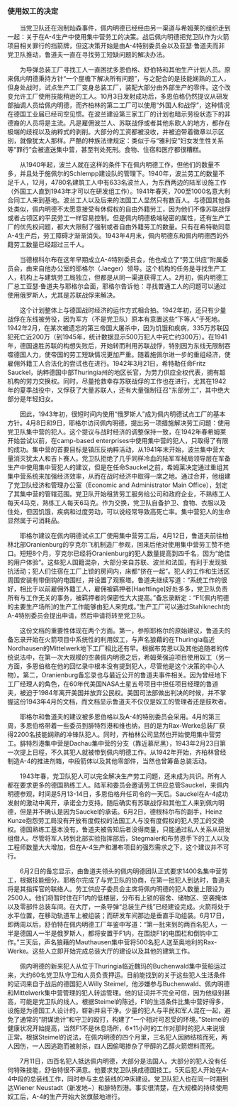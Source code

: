 ### 使用奴工的决定

　　当党卫队还在泡制灿森事件，佩内明德已经经由另一渠道与希姆莱的组织走到一起：关于在A-4生产中使用集中营劳工的决策。战后佩内明德把党卫队作为火箭项目相关罪行的挡箭牌，但这决策开始是由A-4特别委员会以及亚瑟·鲁道夫而非党卫队推动，鲁道夫一直在寻找劳工短缺问题的解决办法。

　　为导弹总装工厂寻找工人一直困扰多恩伯格、舒伯特和其他生产计划人员。原来佩内明德秉持方针“一个屋檐下解决所有问题”，与之配合的是技能娴熟的工人，但身处战时，试点生产工厂变身总装工厂，装配大部分由外部生产的零件。这个改变允许工厂使用技能稍逊的工人。10月3日发射成功后，多恩伯格仍然提议从研发部抽调人员给佩内明德，而齐柏林的第二工厂可以使用“外国人和战俘”，这种情况在德国工业届已经司空见惯。在波兰建设第三家工厂的计划也暗示劳役状态下的非德裔的人员将是主流。凡是雇佣波兰人、苏联战俘或者其他东欧人的地方，都存在极端的歧视以及纳粹式的剥削。大部分的工资都被没收，并被迫带着徽章以示区别，就像犹太人那样。严酷的种族法律规定：类似于与“雅利安”妇女发生性关系等“罪行”会被遣送集中营，甚至判处死刑。食物、住宿和医疗都很糟糕。

　　从1940年起，波兰人就在这样的条件下在佩内明德工作，但他们的数量不多，并且处于施佩尔的Schlempp建设队的管理下。1940年，波兰劳工的数量不足千人，12月，4780名建筑工人中有633名波兰人，为东西两边的陆军设施工作（外国工人直到1943年才可以在研发组工作）。1941年春天，700至1000名意大利合同工人来到基地。波兰工人以及后来的法国工人显然只有数百人。与德国其他各处类似，佩内明德不太愿意接受有休假权的自由外籍劳工，因为他们不像苏联战俘或者占领区的平民劳工一样容易控制。但是佩内明德极端秘密的属性，还有生产工厂的优先权问题，都大大限制了强制或者自由外籍劳工的数量。只有在希特勒同意A-4生产后，劳工障碍才渐渐消失。1943年4月末，佩内明德东和佩内明德西的外籍劳工数量已经超过三千人。

　　当德根科尔布在这年早期成立A-4特别委员会，他也成立了“劳工供应”附属委员会，由来自他办公室的耶格尔（Jaeger）领导。这个机构的任务是寻找生产工人，机构上与建筑劳工局独立，但都是从同一渠道获得工人。2月初，佩内明德工厂总工亚瑟·鲁道夫与耶格尔会面，耶格尔告诉他：寻找普通工人的问题可以通过使用俄罗斯人，尤其是苏联战俘来解决。

　　这个计划整体上与德国战时经济的运作方式相合拍。1942年初，还只有少量战俘在东线被劳役，因为军方（不是党卫队）原本有意置这些“下等人”于死地。1942年2月，在某次被遗忘的第三帝国大屠杀中，因为饥饿和疾病，335万苏联囚犯死亡近200万（到1945年，统计数据显示500万犯人中死亡约300万）。在1941年，德国速胜苏联的构想失败后，开始转而利用苏联战俘，特别因为东线无限制吞噬德国人力，使帝国的劳工短缺情况更加严重。随着施佩尔进一步的重组经济，使雇佣外籍工人合法化的尝试也在进行。1942年3月21日，希特勒任命Fritz Sauckel，纳粹德国中部Thuringia州的地区长官，为劳力供应全权代表，拥有超机构的劳力交换权。同时，尽量抢救幸存苏联战俘的工作也在进行，尤其在1942年的夏季战役中，又俘获了大量苏联人，还有大量强制征召“东部劳工”，其中绝大部分是年轻妇女。

　　因此，1943年初，很短时间内使用“俄罗斯人”成为佩内明德试点工厂的基本方针。4月8日和9日，耶格尔访问佩内明德，提出另一项措施解决劳工问题：使用党卫队集中营的犯人。这个提议与战时经济的调整保持一致，在1942年春希姆莱开始尝试以前，在camp-based enterprises中使用集中营的犯人，只取得了有限的成功。集中营的首要目标是镇压反纳粹活动，从1941年末开始，波兰集中营大量消灭犹太人和吉卜赛人。党卫队拒绝了几乎同样冷血的陆军军械局领导层在军备生产中使用集中营犯人的建议，但是在任命Sauckel之前，希姆莱决定通过重组其集中营系统来加强经济效率，从而在战时经济中取得一席之地。通过合并，他组建了党卫队经济和管理办公室（Economic and Administrator Main Office），划定了其集中营的管辖范围。党卫队开始租赁劳工服务给公司和政府企业，不熟练工人每天4马克，熟练工人每天6马克。作为交换，党卫队自备护卫、食物、衣服以及住处，但因饥饿，疾病和过度劳动，可以说经常导致高死亡率。集中营犯人的生命显然属于可消耗品。

　　耶格尔建议在佩内明德试点工厂使用集中营劳工后，4月12日，鲁道夫前往柏林北部Oranienburg的亨克尔飞机制造厂参观，回来后他对使用集中营劳工赞不绝口。短短8个月，亨克尔已经将Oranienburg的犯人数量提高到四千名，因为“绝佳的用户体验”。这些犯人国籍混杂，大部分来自苏联、波兰和法国，有利于发现抵抗活动；犯人们住宿在工厂上锁的房间内，床都“挤在一起”。犯人的工作和生活区周围安装有带倒钩的电围栏，并设置了观察塔。鲁道夫继续写道：“系统工作的很好，相比于以前雇佣外籍工人，雇佣被羁押者[Haeftlinge]好处多多，党卫队负责所有与工作无关的事务，被羁押者的保密性大大提高。”备忘录断定：“F1[佩内明德的主要生产场所]的生产工作能够由犯人来完成。”生产工厂可以通过Stahlknecht向A-4特别委员会提出申请，然后申请将转至党卫队。

　　这份文档的重要性体现在两个方面。第一，参照耶格尔的原始建议，鲁道夫的备忘录开始在火箭项目中系统性的利用奴工，与声名狼藉的在Thuringia临近Nordhausen的Mittelwerk地下工厂相比还有早。根据布劳恩以及其他追随者的传统说法中，在第一次大规模的空袭佩内明德之后，希姆莱强迫项目使用奴工（另一方面，多恩伯格在他的回忆录中根本没有提到犯人，尽管他是这个决策的中心人物）。第二，Oranienburg备忘录也与最近公开的鲁道夫事件相关。因为曾经地下工厂经理人的角色，在60年代美国NASA土星五号项目中担任项目经理的鲁道夫，被迫于1984年离开美国并放弃公民权。美国司法部做出判决的时候，并不掌握这份1943年4月的文档，而文档显示鲁道夫不仅仅是奴工的管理者还是鼓吹者。

　　耶格尔和鲁道夫的建议被多恩伯格以及A-4的特别委员会采用。4月的第三周，多恩伯格带着一些委员到腓特烈港和维也纳，目的是为Rax-Werke总装厂获得2200名技能娴熟的冲锋队犯人。同时，齐柏林公司显然也开始使用集中营劳工。腓特烈港集中营是Dachau集中营的分支（靠近慕尼黑），1943年2月23日第一次提上日程，不久其犯人就被带到佩内明德工作。从1942年开始，齐柏林曾经制造A-4的推进剂箱，中段箭体以及其他零部件，当然也曾筹备总装活动。

　　1943年春，党卫队犯人可以完全解决生产劳工问题，还未成为共识。所有人都在要求更多的德国熟练工人。陆军和委员会邀请劳工供应总管Sauckel，来佩内明德参观，时间是5月13-14日，多恩伯格升任司令的一天后。Sauckel在A-4成功发射的激动中离开，承诺全力支持。随后确实有苏联战俘和其他工人来到佩内明德，但是并不确认是因为Sauckel的承诺。6月2日，德根科尔布的副手，Heinz Kunze抱怨劳工局没有开放有度假权的法国工人与没有度假权的犯人劳工的交换权。德国熟练工基本没有，鲁道夫被告知后者没得商量，只能通过私人关系从研发组借人。尽管将军人转到北部实验指挥部后，Stegmaier和布劳恩手下的工人以及工程师数量大大增加，但在A-4生产和瀑布项目的强烈需求之下，这个建议并不可行。

　　6月2日的备忘显示，由鲁道夫领头的佩内明德团队正式要求1400名集中营劳工，根据技能细分。耶格尔完成了与党卫队的协商，在第一批犯人到达时，鲁道夫将是其指挥官的联络人。劳工供应子委员会主席将佩内明德的犯人数量上限设为2500人。他们将暂时住在F1内的低楼层，分布有上锁的宿舍、储物区、空袭掩体以及零部件总装车间。在大厅，一条导弹“总装生产线”已经建设完成。火箭将处于水平位置，在移动轨道车上被组装；而研发车间那边是垂直手动组装。6月17日，即两周以后，舒伯特在佩内明德工厂年鉴中写道：“第一批来到的两百名犯人，一半是德国人一半是俄罗斯人，都将安置于F1内，在围绕F1的电围栏和倒钩中工作。”三天后，声名狼藉的Mauthausen集中营将500名犯人送至奥地利的Rax-Werke。这些人立即开始完成总装大厅的建设以及其他的建筑工作。

　　佩内明德的新来犯人从位于Thuringia临近魏玛的Buchenwald集中营船运过来，大约60名党卫队守卫和人员负责押运。目前能找到的关于这些犯人生活条件的证词来自于战后的德国犯人Willy Steimel，他涉嫌参与Buchenwald、佩内明德和Mittelwerk集中营管理的犯人转运管理。他的证词并不完全可信，因为他级别甚高，可能是党卫队的线人。根据Steimel的陈述，F1的生活条件比集中营好得多，设施是为德国工人设计的，崭新并且干净。少量的犯人与平民和军人混在一起，避免了通常的“阴谋诡计”和守卫的殴打，构建了“一个相对可忍受的环境。”Steimel的健康状况开始提高，当然F1不是休息场所，6*11小时的工作对那时的犯人来说很正常。根据Steimel的说法，在佩内明德的四个月里，三名犯人因肺结核而死，两人因伤，一人因逃跑而被射杀，四人因偷喝掺杂了甲醇的乙醇火箭燃料而死。

　　7月11日，四百名犯人抵达佩内明德，大部分是法国人。大部分的犯人没有任何特殊技能，舒伯特很不满意。他要求党卫队换成德国技工。5天后犯人开始在A-4中段的总装线工作，同时参与主总装线的冲床建设。党卫队犯人也在同一时期到达Wiener Neustadt（新发地~）和腓特烈港。事实很清楚，在大规模的持续使用奴工后，A-4的生产开始大张旗鼓地进行。
